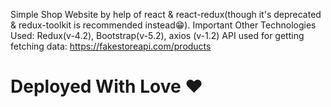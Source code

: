 Simple Shop Website by help of react & react-redux(though it's deprecated & redux-toolkit is recommended instead😁).
Important Other Technologies Used: Redux(v-4.2), Bootstrap(v-5.2), axios (v-1.2)
API used for getting fetching data: https://fakestoreapi.com/products

# Deployed With Love ❤️
